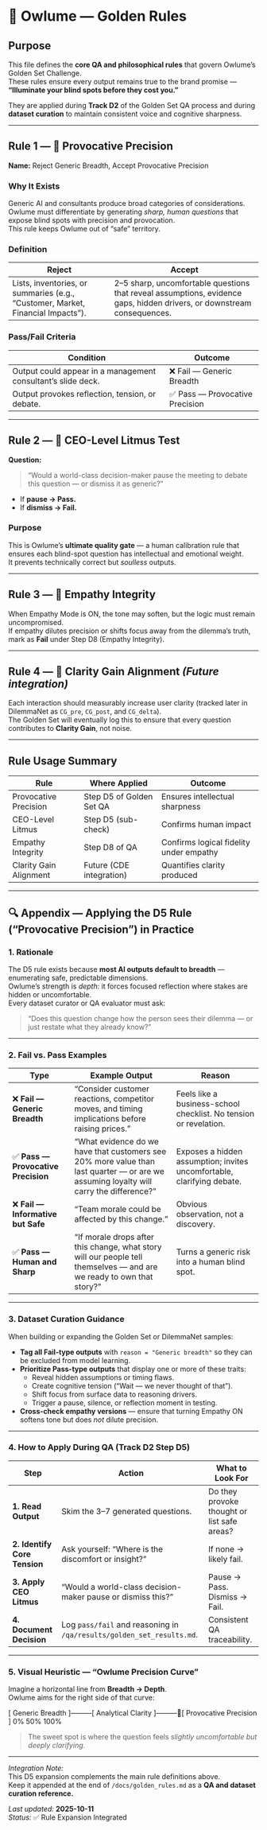 # 🦉 Owlume — Golden Rules

## Purpose  
This file defines the **core QA and philosophical rules** that govern Owlume’s Golden Set Challenge.  
These rules ensure every output remains true to the brand promise — **“Illuminate your blind spots before they cost you.”**

They are applied during **Track D2** of the Golden Set QA process and during **dataset curation** to maintain consistent voice and cognitive sharpness.

---

## Rule 1 — 🧭 Provocative Precision  
**Name:** Reject Generic Breadth, Accept Provocative Precision  

### Why It Exists  
Generic AI and consultants produce broad categories of considerations.  
Owlume must differentiate by generating *sharp, human questions* that expose blind spots with precision and provocation.  
This rule keeps Owlume out of “safe” territory.

### Definition  
| Reject | Accept |
|--------|---------|
| Lists, inventories, or summaries (e.g., “Customer, Market, Financial Impacts”). | 2–5 sharp, uncomfortable questions that reveal assumptions, evidence gaps, hidden drivers, or downstream consequences. |

### Pass/Fail Criteria  
| Condition | Outcome |
|------------|----------|
| Output could appear in a management consultant’s slide deck. | ❌ Fail — Generic Breadth |
| Output provokes reflection, tension, or debate. | ✅ Pass — Provocative Precision |

---

## Rule 2 — 🧠 CEO-Level Litmus Test  
**Question:**  
> “Would a world-class decision-maker pause the meeting to debate this question — or dismiss it as generic?”  

- If **pause → Pass.**  
- If **dismiss → Fail.**

### Purpose  
This is Owlume’s **ultimate quality gate** — a human calibration rule that ensures each blind-spot question has intellectual and emotional weight.  
It prevents technically correct but *soulless* outputs.

---

## Rule 3 — 💬 Empathy Integrity  
When Empathy Mode is ON, the tone may soften, but the logic must remain uncompromised.  
If empathy dilutes precision or shifts focus away from the dilemma’s truth, mark as **Fail** under Step D8 (Empathy Integrity).  

---

## Rule 4 — 🔁 Clarity Gain Alignment *(Future integration)*  
Each interaction should measurably increase user clarity (tracked later in DilemmaNet as `CG_pre`, `CG_post`, and `CG_delta`).  
The Golden Set will eventually log this to ensure that every question contributes to **Clarity Gain**, not noise.

---

## Rule Usage Summary  

| Rule | Where Applied | Outcome |
|------|----------------|----------|
| Provocative Precision | Step D5 of Golden Set QA | Ensures intellectual sharpness |
| CEO-Level Litmus | Step D5 (sub-check) | Confirms human impact |
| Empathy Integrity | Step D8 of QA | Confirms logical fidelity under empathy |
| Clarity Gain Alignment | Future (CDE integration) | Quantifies clarity produced |

---

## 🔍 Appendix — Applying the D5 Rule (“Provocative Precision”) in Practice  

### 1. Rationale  
The D5 rule exists because **most AI outputs default to breadth** — enumerating safe, predictable dimensions.  
Owlume’s strength is *depth*: it forces focused reflection where stakes are hidden or uncomfortable.  
Every dataset curator or QA evaluator must ask:  
> “Does this question change how the person sees their dilemma — or just restate what they already know?”

---

### 2. Fail vs. Pass Examples  

| Type | Example Output | Reason |
|------|----------------|--------|
| ❌ **Fail — Generic Breadth** | “Consider customer reactions, competitor moves, and timing implications before raising prices.” | Feels like a business-school checklist. No tension or revelation. |
| ✅ **Pass — Provocative Precision** | “What evidence do we have that customers see 20% more value than last quarter — or are we assuming loyalty will carry the difference?” | Exposes a hidden assumption; invites uncomfortable, clarifying debate. |
| ❌ **Fail — Informative but Safe** | “Team morale could be affected by this change.” | Obvious observation, not a discovery. |
| ✅ **Pass — Human and Sharp** | “If morale drops after this change, what story will our people tell themselves — and are we ready to own that story?” | Turns a generic risk into a human blind spot. |

---

### 3. Dataset Curation Guidance  

When building or expanding the Golden Set or DilemmaNet samples:  

- **Tag all Fail-type outputs** with `reason = "Generic breadth"` so they can be excluded from model learning.  
- **Prioritize Pass-type outputs** that display one or more of these traits:  
  - Reveal hidden assumptions or timing flaws.  
  - Create cognitive tension (“Wait — we never thought of that”).  
  - Shift focus from surface data to reasoning drivers.  
  - Trigger a pause, silence, or reflection moment in testing.  
- **Cross-check empathy versions** — ensure that turning Empathy ON softens tone but does *not* dilute precision.  

---

### 4. How to Apply During QA (Track D2 Step D5)  

| Step | Action | What to Look For |
|------|---------|------------------|
| **1. Read Output** | Skim the 3–7 generated questions. | Do they provoke thought or list safe areas? |
| **2. Identify Core Tension** | Ask yourself: “Where is the discomfort or insight?” | If none → likely fail. |
| **3. Apply CEO Litmus** | “Would a world-class decision-maker pause or dismiss this?” | Pause → Pass. Dismiss → Fail. |
| **4. Document Decision** | Log `pass/fail` and reasoning in `/qa/results/golden_set_results.md`. | Consistent QA traceability. |

---

### 5. Visual Heuristic — “Owlume Precision Curve”

Imagine a horizontal line from **Breadth → Depth**.  
Owlume aims for the right side of that curve:

[ Generic Breadth ]———[ Analytical Clarity ]———🦉[ Provocative Precision ]
0% 50% 100%


> The sweet spot is where the question feels *slightly uncomfortable but deeply clarifying.*

---

*Integration Note:*  
This D5 expansion complements the main rule definitions above.  
Keep it appended at the end of `/docs/golden_rules.md` as a **QA and dataset curation reference.**

*Last updated:* **2025-10-11**  
*Status:* ✅ Rule Expansion Integrated




